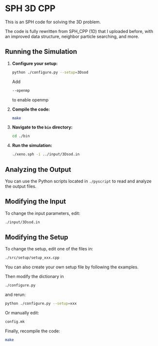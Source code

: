 # SPH 3D CPP

This is an SPH code for solving the 3D problem.

The code is fully rewritten from SPH_CPP (1D) that I uploaded before, with an improved data structure, neighbor particle searching, and more. 

## Running the Simulation

1. **Configure your setup:**
    ```bash
    python ./configure.py --setup=3Dsod
    ```

    Add 
    ```bash
    --openmp
    ```
    to enable openmp

2. **Compile the code:**
    ```bash
    make
    ```

3. **Navigate to the `bin` directory:**
    ```bash
    cd ./bin
    ```

4. **Run the simulation:**
    ```bash
    ./xeno.sph -i ../input/3Dsod.in
    ```

## Analyzing the Output

You can use the Python scripts located in `./pyscript` to read and analyze the output files.

## Modifying the Input

To change the input parameters, edit:
```bash
./input/3Dsod.in
```

## Modifying the Setup

To change the setup, edit one of the files in:
```bash
./src/setup/setup_xxx.cpp
```

You can also create your own setup file by following the examples.

Then modify the dictionary in
```bash
./configure.py
```
and rerun:
```bash
python ./configure.py --setup=xxx
```
Or manually edit:
```bash
config.mk
```

Finally, recompile the code:
```bash
make
```